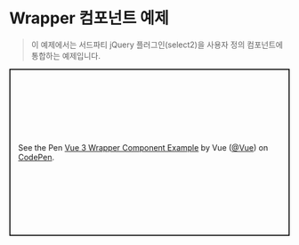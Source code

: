 # Wrapper 컴포넌트 예제

> 이 예제에서는 서드파티 jQuery 플러그인(select2)을 사용자 정의 컴포넌트에 통합하는 예제입니다.

<p class="codepen" data-height="300" data-theme-id="39028" data-default-tab="js,result" data-user="Vue" data-slug-hash="eYZpwOB" data-preview="true" data-editable="true" style="height: 300px; box-sizing: border-box; display: flex; align-items: center; justify-content: center; border: 2px solid; margin: 1em 0; padding: 1em;" data-pen-title="Vue 3 Wrapper Component Example">   <span>See the Pen <a href="https://codepen.io/team/Vue/pen/eYZpwOB">   Vue 3 Wrapper Component Example</a> by Vue (<a href="https://codepen.io/Vue">@Vue</a>)   on <a href="https://codepen.io">CodePen</a>.</span> </p> <script async="" src="https://static.codepen.io/assets/embed/ei.js"></script>
